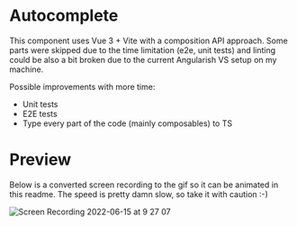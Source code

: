 # Autocomplete

This component uses Vue 3 + Vite with a composition API approach. Some parts were skipped due to the time limitation (e2e, unit tests) and linting could be also a bit broken due to the current Angularish VS setup on my machine.

Possible improvements with more time:
- Unit tests
- E2E tests
- Type every part of the code (mainly composables) to TS

# Preview

Below is a converted screen recording to the gif so it can be animated in this readme. The speed is pretty damn slow, so take it with caution :-)

![Screen Recording 2022-06-15 at 9 27 07](https://user-images.githubusercontent.com/12894727/173769101-0a4a29e4-f156-4816-b564-7bc0ff9fe983.gif)
